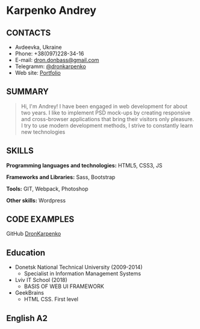 # Karpenko Andrey

## CONTACTS
* Avdeevka, Ukraine
* Phone: +38(097)228-34-16
* E-mail: [dron.donbass@gmail.com](mailto:dron.donbass@gmail.com)
* Telegramm: [@dronkarpenko](https://t.me/dronkarpenko)
* Web site: [Portfolio](http://dronkarpenko.zzz.com.ua/)

## SUMMARY
> Hi, I'm Andrey! I have been engaged in web development for about two years. I like to implement PSD mock-ups by creating responsive and cross-browser applications that bring their visitors only pleasure.
I try to use modern development methods, I strive to constantly learn new technologies

## SKILLS

**Programming languages and technologies:** HTML5, CSS3, JS

**Frameworks and Libraries:** Sass, Bootstrap

**Tools:** GIT, Webpack, Photoshop

**Other skills:** Wordpress

## CODE EXAMPLES

GitHub [DronKarpenko](https://github.com/DronKarpenko)

## Education
- Donetsk National Technical University (2009-2014)
	- Specialist in Information Management Systems
- Lviv IT School (2018)
	- BASIS OF WEB UI FRAMEWORK
- GeekBrains
	- HTML CSS. First level 

## English A2